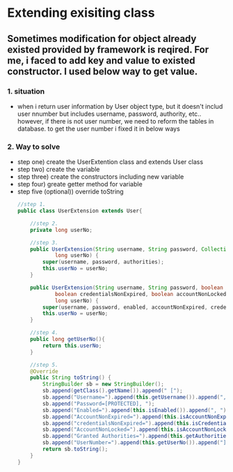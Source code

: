  # Extending exisiting class

## Sometimes modification for object already existed provided by framework is reqired. For me, i faced to add key and value to existed constructor. I used below way to get value.

### 1. situation
 - when i return user information by User object type, but it doesn't includ user nnumber but includes username, password, authority, etc.. however, if there is not user number, we need to reform the tables in database. to get the user number i fixed it in below ways
### 2. Way to solve
 - step one) create the UserExtention class and extends User class
 - step two) create the variable
 - step three) create the constructors including new variable
 - step four) greate getter method for variable
 - step five (optional)) override toString
    ```java
    //step 1.
    public class UserExtension extends User{

        //step 2.
        private long userNo;

        //step 3.
        public UserExtension(String username, String password, Collection<? extends GrantedAuthority> authorities,
                long userNo) {
            super(username, password, authorities);
            this.userNo = userNo;
        }

        public UserExtension(String username, String password, boolean enabled, boolean accountNonExpired,
                boolean credentialsNonExpired, boolean accountNonLocked, Collection<? extends GrantedAuthority> authorities,
                long userNo) {
            super(username, password, enabled, accountNonExpired, credentialsNonExpired, accountNonLocked, authorities);
            this.userNo = userNo;
        }

        //step 4.
        public long getUserNo(){
            return this.userNo;
        }

        //step 5.
        @Override
        public String toString() {
            StringBuilder sb = new StringBuilder();
            sb.append(getClass().getName()).append(" [");
            sb.append("Username=").append(this.getUsername()).append(", ");
            sb.append("Password=[PROTECTED], ");
            sb.append("Enabled=").append(this.isEnabled()).append(", ");
            sb.append("AccountNonExpired=").append(this.isAccountNonExpired()).append(", ");
            sb.append("credentialsNonExpired=").append(this.isCredentialsNonExpired()).append(", ");
            sb.append("AccountNonLocked=").append(this.isAccountNonLocked()).append(", ");
            sb.append("Granted Authorities=").append(this.getAuthorities()).append(", ");
            sb.append("UserNumber=").append(this.getUserNo()).append("]");
            return sb.toString();
        }
    }
    ```